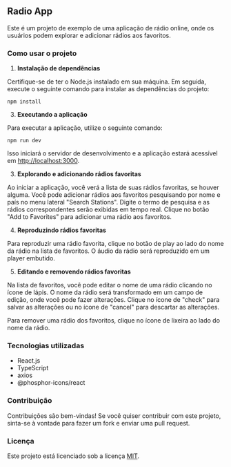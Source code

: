 ## Radio App

Este é um projeto de exemplo de uma aplicação de rádio online, onde os usuários podem explorar e adicionar rádios aos favoritos.

### Como usar o projeto

1. **Instalação de dependências**

  Certifique-se de ter o Node.js instalado em sua máquina. Em seguida, execute o seguinte comando para instalar as dependências do projeto:
  ```
  npm install
  ```


3. **Executando a aplicação**

Para executar a aplicação, utilize o seguinte comando:
```
npm run dev
```

Isso iniciará o servidor de desenvolvimento e a aplicação estará acessível em [http://localhost:3000](http://localhost:3000).

3. **Explorando e adicionando rádios favoritas**

Ao iniciar a aplicação, você verá a lista de suas rádios favoritas, se houver alguma. Você pode adicionar rádios aos favoritos pesquisando por nome e país no menu lateral "Search Stations". Digite o termo de pesquisa e as rádios correspondentes serão exibidas em tempo real. Clique no botão "Add to Favorites" para adicionar uma rádio aos favoritos.

4. **Reproduzindo rádios favoritas**

Para reproduzir uma rádio favorita, clique no botão de play ao lado do nome da rádio na lista de favoritos. O áudio da rádio será reproduzido em um player embutido.

5. **Editando e removendo rádios favoritas**

Na lista de favoritos, você pode editar o nome de uma rádio clicando no ícone de lápis. O nome da rádio será transformado em um campo de edição, onde você pode fazer alterações. Clique no ícone de "check" para salvar as alterações ou no ícone de "cancel" para descartar as alterações.

Para remover uma rádio dos favoritos, clique no ícone de lixeira ao lado do nome da rádio.

### Tecnologias utilizadas

- React.js
- TypeScript
- axios
- @phosphor-icons/react

### Contribuição

Contribuições são bem-vindas! Se você quiser contribuir com este projeto, sinta-se à vontade para fazer um fork e enviar uma pull request.

### Licença

Este projeto está licenciado sob a licença [MIT](https://opensource.org/licenses/MIT).
